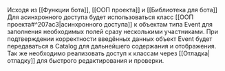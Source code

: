 Исходя из [[Функции бота]], [[ООП проекта]] и [[Библиотека для бота]]
Для асинхронного доступа будет использоваться класс [[ООП проекта#^207ac3|асинхронного доступа]] к объектам типа Event для заполнения необходимых полей сразу несколькими участниками.
При подтверждении корректности введённых данных объект Event будет передаваться в Catalog для дальнейшего содержания и отображения.
Так же необходимо реализовать доступ к классам через  [[Отладка|отладку]] для быстрого редактирования и проверки.